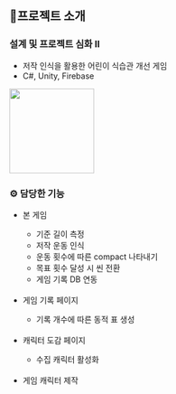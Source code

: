 <h2>📌프로젝트 소개</h2>
<h3>설계 및 프로젝트 심화 II</h3>
<ul>
  <li>저작 인식을 활용한 어린이 식습관 개선 게임</li>
  <li>C#, Unity, Firebase</li>
</ul>

<img src="https://github.com/subin1028/2022-2_CatchMeal/assets/76259186/87d8b6c6-32da-467a-9704-8374921bce86" width="150px" height=auto/>

</br>
<h3>⚙ 담당한 기능</h3>
<ul>
  <li>본 게임</li>
  <ul>
    <li>기준 길이 측정</li>
    <li>저작 운동 인식</li>
    <li>운동 횟수에 따른 compact 나타내기</li>
    <li>목표 횟수 달성 시 씬 전환</li>
    <li>게임 기록 DB 연동</li>
  </ul></br>
  <li>게임 기록 페이지</li>
  <ul><li>기록 개수에 따른 동적 표 생성</li></ul>
  </br>
  <li>캐릭터 도감 페이지</li>
  <ul><li>수집 캐릭터 활성화</li></ul>
  </br><li>게임 캐릭터 제작</li>
</ul>
